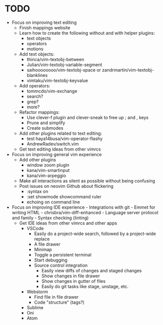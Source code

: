 TODO
================================================
- Focus on improving text editing
	- Finish mappings website
	- Learn how to create the following without and with helper plugins:
		- text objects
		- operators
		- motions
	- Add text objects:
		- thinca/vim-textobj-between
		- Julian/vim-textobj-variable-segment
		- saihoooooooo/vim-textobj-space or zandrmartin/vim-textobj-blanklines
		- vimtaku/vim-textobj-keyvalue
	- Add operators:
		- tommcdo/vim-exchange
		- search?
		- grep?
		- more?
	- Refactor mappings:
		- Use clever-f plugin and clever-sneak to free up ; and , keys
		- Prune and simplify
		- Create submodes
	- Add other plugins related to text editing:
		- test haya14busa/vim-operator-flashy
		- AndrewRadev/switch.vim
	- Get text editing ideas from other vimrcs
- Focus on improving general vim experience
	- Add other plugins
		- window zoom plugin
		- kana/vim-smartinput
		- kana/vim-arpeggio
	- Make all interactions as silent as possible without being confusing
	- Post issues on neovim Github about flickering
		- :syntax on
		- :set showmode showcommand ruler
		- echoing on command line
- Focus on improving IDE experience
		- Integrations with git
		- Emmet for writing HTML
		- chrisbra/vim-diff-enhanced
		- Language server protocol and family
		- Syntax checking (linting)
	- Get IDE ideas from other vimrcs and other apps
		- VSCode
			- Easily do a project-wide search, followed by a project-wide replace
			- A file drawer
			- Minimap
			- Toggle a persistent terminal
			- Start debugging
			- Source control integration
				- Easily view diffs of changes and staged changes
				- Show changes in file drawer
				- Show changes in gutter of files
				- Easily do git tasks like stage, unstage, etc.
		- Webstorm
			- Find file in file drawer
			- Code "structure" (tags?)
		- Sublime
		- Oni
		- Atom
